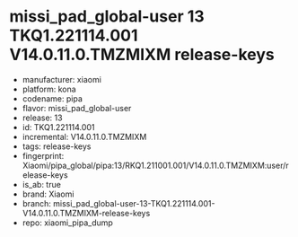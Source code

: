 # missi_pad_global-user 13 TKQ1.221114.001 V14.0.11.0.TMZMIXM release-keys
- manufacturer: xiaomi
- platform: kona
- codename: pipa
- flavor: missi_pad_global-user
- release: 13
- id: TKQ1.221114.001
- incremental: V14.0.11.0.TMZMIXM
- tags: release-keys
- fingerprint: Xiaomi/pipa_global/pipa:13/RKQ1.211001.001/V14.0.11.0.TMZMIXM:user/release-keys
- is_ab: true
- brand: Xiaomi
- branch: missi_pad_global-user-13-TKQ1.221114.001-V14.0.11.0.TMZMIXM-release-keys
- repo: xiaomi_pipa_dump
